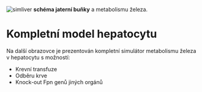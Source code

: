 <div class="w3-row">
<div class="w3-col s12 m6 l6">


![simliver](simliver.png)
**schéma jaterní buňky** a metabolismu železa.

</div>
<div class="w3-col s12 m6 l6 w3-padding w3-justify">

# Kompletní model hepatocytu

Na další obrazovce je prezentován kompletní simulátor metabolismu železa v hepatocytu s možností:

  * Krevní transfuze
  * Odběru krve
  * Knock-out Fpn genů jiných orgánů

</div>
</div>





